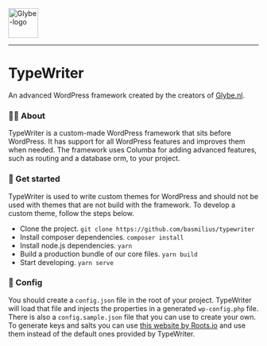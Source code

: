 <a href="https://glybe.nl/" target="_blank" rel="noopener">
    <img src="https://cdn.glybe.nl/public/brand/SVG/logo.svg" alt="Glybe-logo" height="60" width="60"/>
</a>

---

# TypeWriter
An advanced WordPress framework created by the creators of [Glybe.nl](https://glybe.nl).

### 👋🏽 About
TypeWriter is a custom-made WordPress framework that sits before WordPress. It has support
for all WordPress features and improves them when needed. The framework uses Columba for
adding advanced features, such as routing and a database orm, to your project.

### 🚀 Get started
TypeWriter is used to write custom themes for WordPress and should not be used with themes
that are not build with the framework. To develop a custom theme, follow the steps below.
- Clone the project. `git clone https://github.com/basmilius/typewriter`
- Install composer dependencies. `composer install`
- Install node.js dependencies. `yarn`
- Build a production bundle of our core files. `yarn build`
- Start developing. `yarn serve`

### 🔧 Config
You should create a `config.json` file in the root of your project. TypeWriter will load
that file and injects the properties in a generated `wp-config.php` file. There is also
a `config.sample.json` file that you can use to create your own. To generate keys and salts
you can use [this website by Roots.io](https://roots.io/salts.html) and use them instead
of the default ones provided by TypeWriter.
